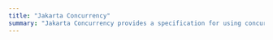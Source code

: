```yaml
---
title: "Jakarta Concurrency"
summary: "Jakarta Concurrency provides a specification for using concurrency from application components without compromising container integrity while still preserving the Jakarta EE platform's fundamental benefits."
---
```

